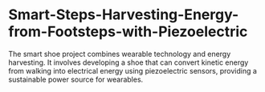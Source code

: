 # Smart-Steps-Harvesting-Energy-from-Footsteps-with-Piezoelectric
The smart shoe project combines wearable technology and energy harvesting. It involves developing a shoe that can convert kinetic energy from walking into electrical energy using piezoelectric sensors, providing a sustainable power source for wearables.
